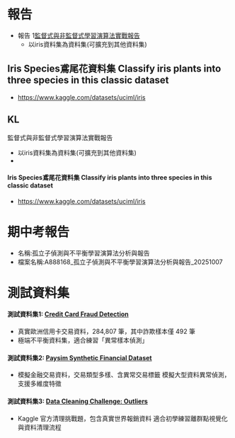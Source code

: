 # 
# 報告 
- 報告 1[監督式與非監督式學習演算法實戰報告](iris.md)
  - 以iris資料集為資料集(可擴充到其他資料集)


## Iris Species鳶尾花資料集 Classify iris plants into three species in this classic dataset
- https://www.kaggle.com/datasets/uciml/iris

## KL 

監督式與非監督式學習演算法實戰報告
- 以iris資料集為資料集(可擴充到其他資料集)
- 


#### Iris Species鳶尾花資料集 Classify iris plants into three species in this classic dataset
- https://www.kaggle.com/datasets/uciml/iris

## 
# 期中考報告
- 名稱:孤立子偵測與不平衡學習演算法分析與報告
- 檔案名稱:A888168_孤立子偵測與不平衡學習演算法分析與報告_20251007
# 測試資料集

#### 測試資料集1: [Credit Card Fraud Detection](kaggle.com/datasets/mlg-ulb/creditcardfraud)
- 真實歐洲信用卡交易資料，284,807 筆，其中詐欺樣本僅 492 筆	
- 極端不平衡資料集，適合練習「異常樣本偵測」
#### 測試資料集2: [Paysim Synthetic Financial Dataset](kaggle.com/datasets/ealaxi/paysim1)
- 模擬金融交易資料，交易類型多樣、含異常交易標籤	模擬大型資料異常偵測，支援多維度特徵
#### 測試資料集3: [Data Cleaning Challenge: Outliers](kaggle.com/code/rtatman/data-cleaning-challenge-outliers)
- Kaggle 官方清理挑戰題，包含真實世界報銷資料	適合初學練習離群點視覺化與資料清理流程


